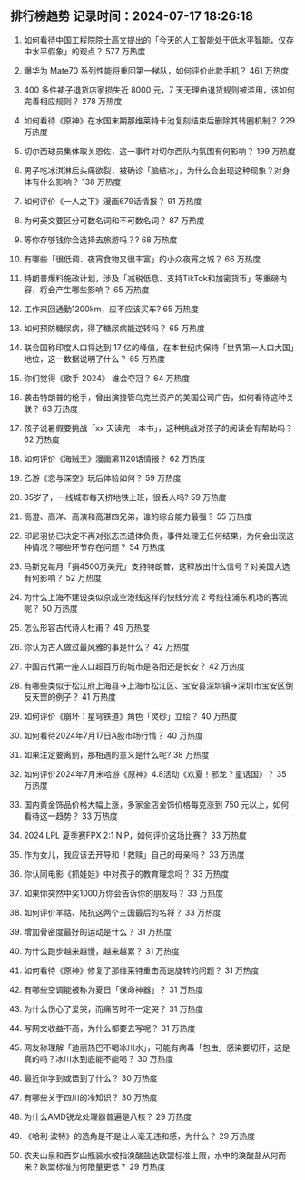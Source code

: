
## 排行榜趋势 记录时间：2024-07-17 18:26:18
  
  1. 如何看待中国工程院院士高文提出的「今天的人工智能处于低水平智能，仅存中水平假象」的观点？ 577 万热度
    
  2. 曝华为 Mate70 系列性能将重回第一梯队，如何评价此款手机？ 461 万热度
    
  3. 400 多件裙子退货店家损失近 8000 元，7 天无理由退货规则被滥用，该如何完善相应规则？ 278 万热度
    
  4. 如何看待《原神》在水国末期那维莱特卡池复刻结束后删除其转圈机制？ 229 万热度
    
  5. 切尔西球员集体取关恩佐，这一事件对切尔西队内氛围有何影响？ 199 万热度
    
  6. 男子吃冰淇淋后头痛欲裂，被确诊「脑结冰」，为什么会出现这种现象？对身体有什么影响？ 138 万热度
    
  7. 如何评价《一人之下》漫画679话情报？ 91 万热度
    
  8. 为何英文要区分可数名词和不可数名词？ 87 万热度
    
  9. 等你存够钱你会选择去旅游吗？? 68 万热度
    
  10. 有哪些「很低调、夜宵食物又很丰富」的小众夜宵之城？ 66 万热度
    
  11. 特朗普爆料施政计划，涉及「减税低息、支持TikTok和加密货币」等重磅内容，将会产生哪些影响？ 65 万热度
    
  12. 工作来回通勤1200km，应不应该买车? 65 万热度
    
  13. 如何预防糖尿病，得了糖尿病能逆转吗？ 65 万热度
    
  14. 联合国称印度人口将达到 17 亿的峰值，在本世纪内保持「世界第一人口大国」地位，这一数据说明了什么？ 65 万热度
    
  15. 你们觉得《歌手 2024》 谁会夺冠？ 64 万热度
    
  16. 袭击特朗普的枪手，曾出演接管乌克兰资产的美国公司广告，如何看待这种关联？ 63 万热度
    
  17. 孩子说暑假要挑战「xx 天读完一本书」，这种挑战对孩子的阅读会有帮助吗？ 62 万热度
    
  18. 如何评价《海贼王》漫画第1120话情报？ 62 万热度
    
  19. 乙游《恋与深空》玩后体验如何？ 59 万热度
    
  20. 35岁了，一线城市每天挤地铁上班，很丢人吗? 59 万热度
    
  21. 高澄、高洋、高演和高湛四兄弟，谁的综合能力最强？ 55 万热度
    
  22. 印尼羽协已决定不再对张志杰遗体负责，事件处理无任何结果，为何会出现这种情况？哪些环节存在问题？ 54 万热度
    
  23. 马斯克每月「捐4500万美元」支持特朗普，这释放出什么信号？对美国大选有何影响？ 52 万热度
    
  24. 为什么上海不建设类似京成空港线这样的快线分流 2 号线往浦东机场的客流呢？ 50 万热度
    
  25. 怎么形容古代诗人杜甫？ 49 万热度
    
  26. 你认为古人做过最风雅的事是什么？ 42 万热度
    
  27. 中国古代第一座人口超百万的城市是洛阳还是长安？ 42 万热度
    
  28. 有哪些类似于松江府上海县→上海市松江区、宝安县深圳镇→深圳市宝安区倒反天罡的例子？ 41 万热度
    
  29. 如何评价《崩坏：星穹铁道》角色「灵砂」立绘？ 40 万热度
    
  30. 如何看待2024年7月17日A股市场行情？ 40 万热度
    
  31. 如果注定要离别，那相遇的意义是什么呢? 38 万热度
    
  32. 如何评价2024年7月米哈游《原神》4.8活动《欢夏！邪龙？童话国》？ 35 万热度
    
  33. 国内黄金饰品价格大幅上涨，多家金店金饰价格每克涨到 750 元以上，如何看待这一趋势？ 33 万热度
    
  34. 2024 LPL 夏季赛FPX 2:1 NIP，如何评价这场比赛？ 33 万热度
    
  35. 作为女儿，我应该去开导和「救赎」自己的母亲吗？ 33 万热度
    
  36. 你认同电影《抓娃娃》中对孩子的教育理念吗？ 33 万热度
    
  37. 如果你突然中奖1000万你会告诉你的朋友吗？ 33 万热度
    
  38. 如何评价羊祜、陆抗这两个三国最后的名将？ 33 万热度
    
  39. 增加骨密度最好的运动是什么？ 31 万热度
    
  40. 为什么跑步越来越慢，越来越累？ 31 万热度
    
  41. 如何看待《原神》修复了那维莱特重击高速旋转的问题？ 31 万热度
    
  42. 有哪些空调能被称为夏日「保命神器」？ 31 万热度
    
  43. 为什么伤心了爱哭，而痛苦时不一定哭？ 31 万热度
    
  44. 写网文收益不高，为什么都要去写呢？ 31 万热度
    
  45. 网友称理解「迪丽热巴不喝冰川水」，可能有病毒「包虫」感染要切肝，这是真的吗？冰川水到底能不能喝？ 30 万热度
    
  46. 最近你学到或悟到了什么？ 30 万热度
    
  47. 有哪些关于四川的冷知识？ 30 万热度
    
  48. 为什么AMD锐龙处理器普遍是八核？ 29 万热度
    
  49. 《哈利·波特》的选角是不是让人毫无违和感，为什么？ 29 万热度
    
  50. 农夫山泉和百岁山瓶装水被指溴酸盐达欧盟标准上限，水中的溴酸盐从何而来？欧盟标准为何限量更低？ 29 万热度
    